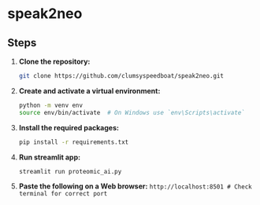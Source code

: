 # speak2neo

## Steps

1. **Clone the repository:**
    ```bash
    git clone https://github.com/clumsyspeedboat/speak2neo.git
    ```

2. **Create and activate a virtual environment:**
    ```bash
    python -m venv env
    source env/bin/activate  # On Windows use `env\Scripts\activate`
    ```

3. **Install the required packages:**
    ```bash
    pip install -r requirements.txt
    ```
	
4. **Run streamlit app:**
    ```bash
    streamlit run proteomic_ai.py
    ```

5. **Paste the following on a Web browser:**
    `
    http://localhost:8501 # Check terminal for correct port
    `
